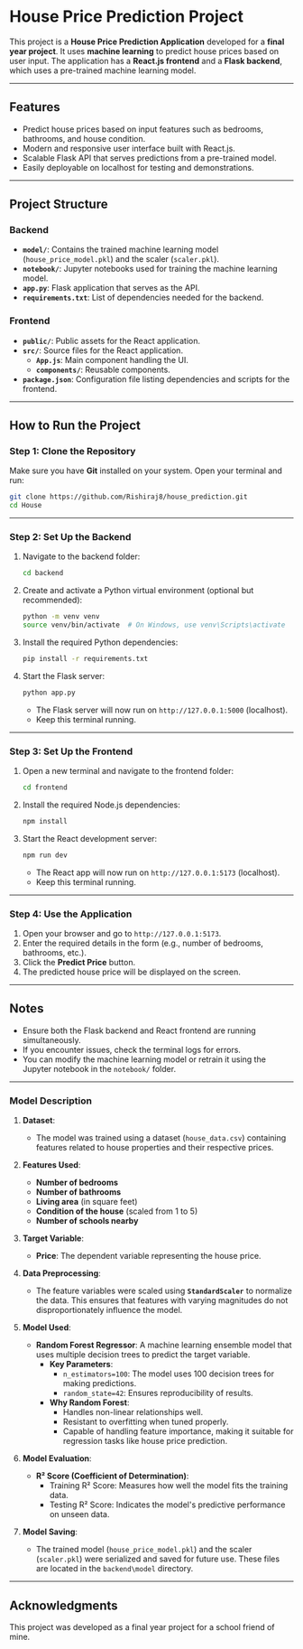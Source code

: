 
# House Price Prediction Project

This project is a **House Price Prediction Application** developed for a **final year project**. It uses **machine learning** to predict house prices based on user input. The application has a **React.js frontend** and a **Flask backend**, which uses a pre-trained machine learning model.

---

## Features

- Predict house prices based on input features such as bedrooms, bathrooms, and house condition.
- Modern and responsive user interface built with React.js.
- Scalable Flask API that serves predictions from a pre-trained model.
- Easily deployable on localhost for testing and demonstrations.

---

## Project Structure

### Backend
- **`model/`**: Contains the trained machine learning model (`house_price_model.pkl`) and the scaler (`scaler.pkl`).
- **`notebook/`**: Jupyter notebooks used for training the machine learning model.
- **`app.py`**: Flask application that serves as the API.
- **`requirements.txt`**: List of dependencies needed for the backend.

### Frontend
- **`public/`**: Public assets for the React application.
- **`src/`**: Source files for the React application.
  - **`App.js`**: Main component handling the UI.
  - **`components/`**: Reusable components.
- **`package.json`**: Configuration file listing dependencies and scripts for the frontend.

---

## How to Run the Project

### Step 1: Clone the Repository
Make sure you have **Git** installed on your system. Open your terminal and run:
```bash
git clone https://github.com/Rishiraj8/house_prediction.git
cd House
```

---

### Step 2: Set Up the Backend

1. Navigate to the backend folder:
   ```bash
   cd backend
   ```

2. Create and activate a Python virtual environment (optional but recommended):
   ```bash
   python -m venv venv
   source venv/bin/activate  # On Windows, use venv\Scripts\activate
   ```

3. Install the required Python dependencies:
   ```bash
   pip install -r requirements.txt
   ```

4. Start the Flask server:
   ```bash
   python app.py
   ```
   - The Flask server will now run on `http://127.0.0.1:5000` (localhost).
   - Keep this terminal running.

---

### Step 3: Set Up the Frontend

1. Open a new terminal and navigate to the frontend folder:
   ```bash
   cd frontend
   ```

2. Install the required Node.js dependencies:
   ```bash
   npm install
   ```

3. Start the React development server:
   ```bash
   npm run dev
   ```
   - The React app will now run on `http://127.0.0.1:5173` (localhost).
   - Keep this terminal running.

---

### Step 4: Use the Application

1. Open your browser and go to `http://127.0.0.1:5173`.
2. Enter the required details in the form (e.g., number of bedrooms, bathrooms, etc.).
3. Click the **Predict Price** button.
4. The predicted house price will be displayed on the screen.

---

## Notes

- Ensure both the Flask backend and React frontend are running simultaneously.
- If you encounter issues, check the terminal logs for errors.
- You can modify the machine learning model or retrain it using the Jupyter notebook in the `notebook/` folder.

---


### Model Description

1. **Dataset**:
   - The model was trained using a dataset (`house_data.csv`) containing features related to house properties and their respective prices.

2. **Features Used**:
   - **Number of bedrooms**
   - **Number of bathrooms**
   - **Living area** (in square feet)
   - **Condition of the house** (scaled from 1 to 5)
   - **Number of schools nearby**

3. **Target Variable**:
   - **Price**: The dependent variable representing the house price.

4. **Data Preprocessing**:
   - The feature variables were scaled using **`StandardScaler`** to normalize the data. This ensures that features with varying magnitudes do not disproportionately influence the model.

5. **Model Used**:
   - **Random Forest Regressor**: A machine learning ensemble model that uses multiple decision trees to predict the target variable.
     - **Key Parameters**:
       - `n_estimators=100`: The model uses 100 decision trees for making predictions.
       - `random_state=42`: Ensures reproducibility of results.
     - **Why Random Forest**:
       - Handles non-linear relationships well.
       - Resistant to overfitting when tuned properly.
       - Capable of handling feature importance, making it suitable for regression tasks like house price prediction.

6. **Model Evaluation**:
   - **R² Score (Coefficient of Determination)**:
     - Training R² Score: Measures how well the model fits the training data.
     - Testing R² Score: Indicates the model's predictive performance on unseen data.

7. **Model Saving**:
   - The trained model (`house_price_model.pkl`) and the scaler (`scaler.pkl`) were serialized and saved for future use. These files are located in the `backend\model` directory.

---


## Acknowledgments

This project was developed as a final year project for a school friend of mine.
